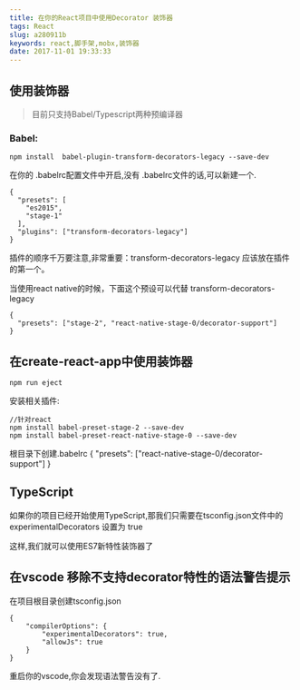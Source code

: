 ```yaml
---
title: 在你的React项目中使用Decorator 装饰器
tags: React
slug: a280911b
keywords: react,脚手架,mobx,装饰器
date: 2017-11-01 19:33:33
---
```


## 使用装饰器
> 目前只支持Babel/Typescript两种预编译器

### Babel:
```
npm install  babel-plugin-transform-decorators-legacy --save-dev
```

在你的 .babelrc配置文件中开启,没有 .babelrc文件的话,可以新建一个.
```
{
  "presets": [
    "es2015",
    "stage-1"
  ],
  "plugins": ["transform-decorators-legacy"]
}
```

插件的顺序千万要注意,非常重要：transform-decorators-legacy 应该放在插件的第一个。

当使用react native的时候，下面这个预设可以代替 transform-decorators-legacy

```
{
  "presets": ["stage-2", "react-native-stage-0/decorator-support"]
}
```

## 在create-react-app中使用装饰器

```
npm run eject
```

安装相关插件:
```
//针对react
npm install babel-preset-stage-2 --save-dev
npm install babel-preset-react-native-stage-0 --save-dev
```


根目录下创建.babelrc
{
  "presets": ["react-native-stage-0/decorator-support"]
}

## TypeScript

如果你的项目已经开始使用TypeScript,那我们只需要在tsconfig.json文件中的 experimentalDecorators 设置为 true

这样,我们就可以使用ES7新特性装饰器了


## 在vscode 移除不支持decorator特性的语法警告提示
在项目根目录创建tsconfig.json

```
{
    "compilerOptions": {
        "experimentalDecorators": true,
        "allowJs": true
    }
}
```
重启你的vscode,你会发现语法警告没有了.